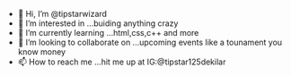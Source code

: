 - 👋 Hi, I’m @tipstarwizard
- 👀 I’m interested in ...buiding anything crazy
- 🌱 I’m currently learning ...html,css,c++ and more
- 💞️ I’m looking to collaborate on ...upcoming events like a tounament you know money
- 📫 How to reach me ...hit me up at IG:@tipstar125dekilar 

<!---
tipstarwizard/tipstarwizard is a ✨ special ✨ repository because its `README.md` (this file) appears on your GitHub profile.
You can click the Preview link to take a look at your changes.
--->
